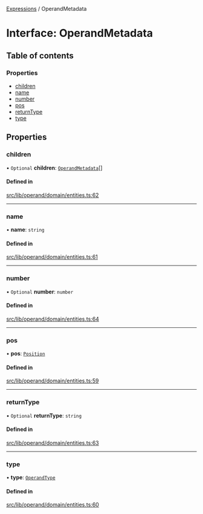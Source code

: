 [Expressions](../README.md) / OperandMetadata

# Interface: OperandMetadata

## Table of contents

### Properties

- [children](OperandMetadata.md#children)
- [name](OperandMetadata.md#name)
- [number](OperandMetadata.md#number)
- [pos](OperandMetadata.md#pos)
- [returnType](OperandMetadata.md#returntype)
- [type](OperandMetadata.md#type)

## Properties

### children

• `Optional` **children**: [`OperandMetadata`](OperandMetadata.md)[]

#### Defined in

[src/lib/operand/domain/entities.ts:62](https://github.com/FlavioLionelRita/3xpr/blob/6694e5e/src/lib/operand/domain/entities.ts#L62)

___

### name

• **name**: `string`

#### Defined in

[src/lib/operand/domain/entities.ts:61](https://github.com/FlavioLionelRita/3xpr/blob/6694e5e/src/lib/operand/domain/entities.ts#L61)

___

### number

• `Optional` **number**: `number`

#### Defined in

[src/lib/operand/domain/entities.ts:64](https://github.com/FlavioLionelRita/3xpr/blob/6694e5e/src/lib/operand/domain/entities.ts#L64)

___

### pos

• **pos**: [`Position`](../classes/Position.md)

#### Defined in

[src/lib/operand/domain/entities.ts:59](https://github.com/FlavioLionelRita/3xpr/blob/6694e5e/src/lib/operand/domain/entities.ts#L59)

___

### returnType

• `Optional` **returnType**: `string`

#### Defined in

[src/lib/operand/domain/entities.ts:63](https://github.com/FlavioLionelRita/3xpr/blob/6694e5e/src/lib/operand/domain/entities.ts#L63)

___

### type

• **type**: [`OperandType`](../enums/OperandType.md)

#### Defined in

[src/lib/operand/domain/entities.ts:60](https://github.com/FlavioLionelRita/3xpr/blob/6694e5e/src/lib/operand/domain/entities.ts#L60)
